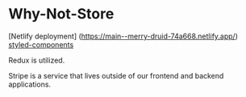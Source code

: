 # Why-Not-Store

[Netlify deployment] (https://main--merry-druid-74a668.netlify.app/)
[styled-components](https://styled-components.com/)

Redux is utilized.

Stripe is a service that lives outside of our frontend and backend applications.
